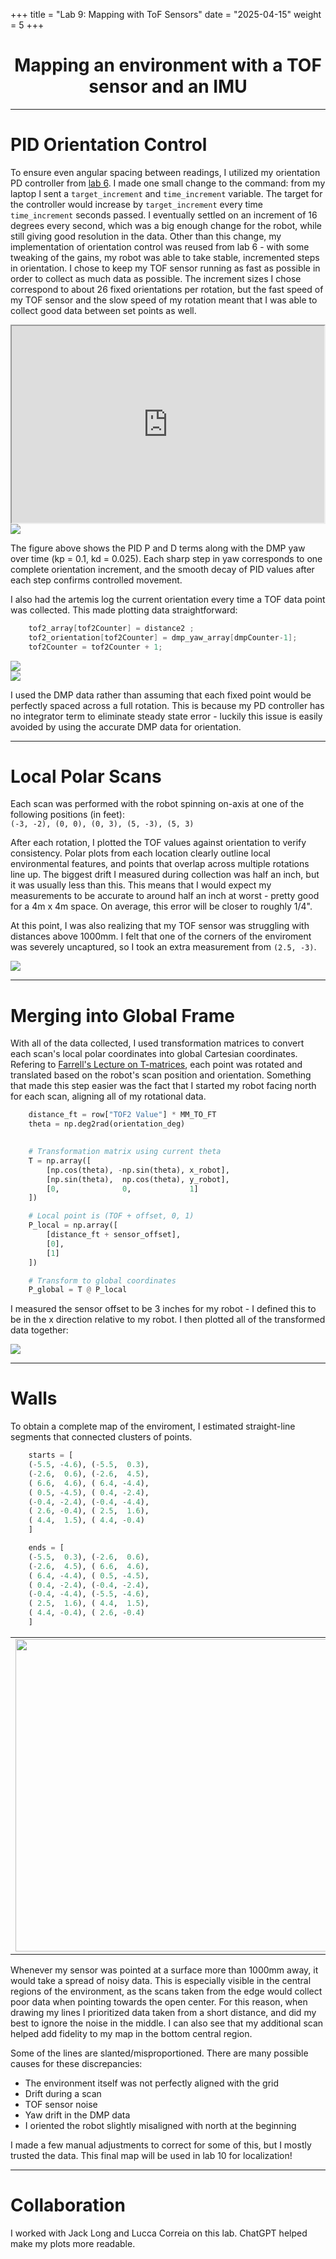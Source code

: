 +++
title = "Lab 9: Mapping with ToF Sensors"
date = "2025-04-15"
weight = 5
+++

<div align="center">

# Mapping an environment with a TOF sensor and an IMU

</div>

---


# PID Orientation Control

To ensure even angular spacing between readings, I utilized my orientation PD controller from [lab 6](https://trevordales.github.io/MAE4190/lab6/). I made one small change to the command: from my laptop I sent a `target_increment` and `time_increment` variable. The target for the controller would increase by `target_increment` every time `time_increment` seconds passed. I eventually settled on an increment of 16 degrees every second, which was a big enough change for the robot, while still giving good resolution in the data. Other than this change, my implementation of orientation control was reused from lab 6 - with some tweaking of the gains, my robot was able to take stable, incremented steps in orientation. I chose to keep my TOF sensor running as fast as possible in order to collect as much data as possible. The increment sizes I chose correspond to about 26 fixed orientations per rotation, but the fast speed of my TOF sensor and the slow speed of my rotation meant that I was able to collect good data between set points as well.



<div align = "center">

<iframe width="500" height="315" 
    src="https://www.youtube.com/embed/KOzQcZfA0wg" 
    frameborder="1" 

    allowfullscreen>
</iframe>

</div>

<img src="/Lab9/pid.png" style="display:block ">




The figure above shows the PID P and D terms along with the DMP yaw over time (kp = 0.1, kd = 0.025). Each sharp step in yaw corresponds to one complete orientation increment, and the smooth decay of PID values after each step confirms controlled movement.

I also had the artemis log the current orientation every time a TOF data point was collected. This made plotting data straightforward:

```C
    tof2_array[tof2Counter] = distance2 ;
    tof2_orientation[tof2Counter] = dmp_yaw_array[dmpCounter-1];
    tof2Counter = tof2Counter + 1;
```

<img src="/Lab9/tofvstime.png" style="display:block ">
<img src="/Lab9/tofvsorientation.png" style="display:block ">


I used the DMP data rather than assuming that each fixed point would be perfectly spaced across a full rotation. This is because my PD controller has no integrator term to eliminate steady state error - luckily this issue is easily avoided by using the accurate DMP data for orientation.


---

# Local Polar Scans

Each scan was performed with the robot spinning on-axis at one of the following positions (in feet):  
`(-3, -2), (0, 0), (0, 3), (5, -3), (5, 3)`

After each rotation, I plotted the TOF values against orientation to verify consistency. Polar plots from each location clearly outline local environmental features, and points that overlap across multiple rotations line up. The biggest drift I measured during collection was half an inch, but it was usually less than this. This means that I would expect my measurements to be accurate to around half an inch at worst - pretty good for a 4m x 4m space. On average, this error will be closer to roughly 1/4". 

At this point, I was also realizing that my TOF sensor was struggling with distances above 1000mm. I felt that one of the corners of the enviroment was severely uncaptured, so I took an extra measurement from `(2.5, -3)`.

<img src="/Lab9/polar.png" style="display:block ">


---

# Merging into Global Frame

With all of the data collected, I used transformation matrices to convert each scan's local polar coordinates into global Cartesian coordinates. Refering to [Farrell's Lecture on T-matrices](https://fastrobotscornell.github.io/FastRobots-2025/lectures/FastRobots2025_Lecture2_Tmatrices.pdf), each point was rotated and translated based on the robot's scan position and orientation. Something that made this step easier was the fact that I started my robot facing north for each scan, aligning all of my rotational data.

```python
    distance_ft = row["TOF2 Value"] * MM_TO_FT
    theta = np.deg2rad(orientation_deg)
    

    # Transformation matrix using current theta
    T = np.array([
        [np.cos(theta), -np.sin(theta), x_robot],
        [np.sin(theta),  np.cos(theta), y_robot],
        [0,              0,             1]
    ])

    # Local point is (TOF + offset, 0, 1)
    P_local = np.array([
        [distance_ft + sensor_offset],
        [0],
        [1]
    ])

    # Transform to global coordinates
    P_global = T @ P_local
```

I measured the sensor offset to be 3 inches for my robot - I defined this to be in the x direction relative to my robot. I then plotted all of the transformed data together:

<div align = "center">

<img src="/Lab9/global.png" style="display:block ">


</div>

---

# Walls

To obtain a complete map of the enviroment, I estimated straight-line segments that connected clusters of points.

```python
    starts = [
    (-5.5, -4.6), (-5.5,  0.3),
    (-2.6,  0.6), (-2.6,  4.5),
    ( 6.6,  4.6), ( 6.4, -4.4),
    ( 0.5, -4.5), ( 0.4, -2.4),
    (-0.4, -2.4), (-0.4, -4.4),
    ( 2.6, -0.4), ( 2.5,  1.6),
    ( 4.4,  1.5), ( 4.4, -0.4)
    ]

    ends = [
    (-5.5,  0.3), (-2.6,  0.6),
    (-2.6,  4.5), ( 6.6,  4.6),
    ( 6.4, -4.4), ( 0.5, -4.5),
    ( 0.4, -2.4), (-0.4, -2.4),
    (-0.4, -4.4), (-5.5, -4.6),
    ( 2.5,  1.6), ( 4.4,  1.5),
    ( 4.4, -0.4), ( 2.6, -0.4)
    ]
```

<div align = "center">


<table><tr><td><img src="/Lab9/walls.png" width="500"></td><td><img src="/Lab9/environment.jpg" width="500"></td></tr></table>
</div>


Whenever my sensor was pointed at a surface more than 1000mm away, it would take a spread of noisy data. This is especially visible in the central regions of the environment, as the scans taken from the edge would collect poor data when pointing towards the open center. For this reason, when drawing my lines I prioritized data taken from a short distance, and did my best to ignore the noise in the middle. I can also see that my additional scan helped add fidelity to my map in the bottom central region.

Some of the lines are slanted/misproportioned. There are many possible causes for these discrepancies:

- The environment itself was not perfectly aligned with the grid
- Drift during a scan
- TOF sensor noise
- Yaw drift in the DMP data
- I oriented the robot slightly misaligned with north at the beginning

I made a few manual adjustments to correct for some of this, but I mostly trusted the data. This final map will be used in lab 10 for localization!



---


# Collaboration

I worked with Jack Long and Lucca Correia on this lab. ChatGPT helped make my plots more readable.  
